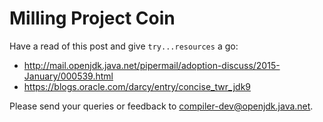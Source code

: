 # Milling Project Coin

Have a read of this post and give ```try...resources``` a go:
* http://mail.openjdk.java.net/pipermail/adoption-discuss/2015-January/000539.html
* https://blogs.oracle.com/darcy/entry/concise_twr_jdk9

Please send your queries or feedback to compiler-dev@openjdk.java.net.